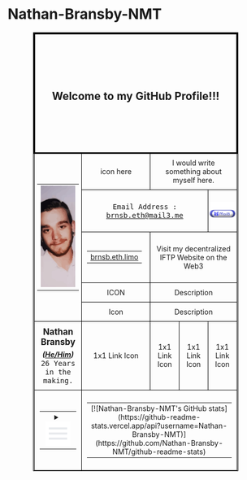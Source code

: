 # Nathan-Bransby-NMT

<p align="center">
<div style="margin: auto; width: 80%;">
  <table style="border: 1px solid #000; border-collapse: collapse; width: 100%;">
    <tr>
      <th style="border: 3px solid #000; text-align: center; padding: 80px 0;" colspan="7">
        <h2>Welcome to my GitHub Profile!!!</h2>
      </th>
    </tr>
    <tr>
      <!-- Profile Image -->
      <td style="border: 1px solid #000; text-align: center; padding: 5px;" colspan="3" rowspan="7">
        <table>
          <tr><td>
            <img alt="Profile hero image." src="./assets/svg/141193650.svg" style="width: 100%; height: 200px; object-fit: cover;">
          </td></tr></table>
      </td>
    </tr>
    <!-- Bio/Summary -->
    <tr>
      <td style="border: 1px solid #000; text-align: center; padding: 10px;" colspan="1" rowspan="2">icon here</td>
      <td style="border: 1px solid #000; text-align: center; padding: 10px;" colspan="3" rowspan="2">I would write something about myself here.</td>
    </tr>
    <tr></tr>
    <tr>
      <!-- Email Address -->
      <td style="border: 1px solid #000; text-align: center; padding: 10px;" colspan="3" rowspan="1">
        <p>
          <samp>Email Address : 
          <a href="mailto:brnsb.eth@mail3.me">brnsb.eth@mail3.me</a></samp>
        </p>
      </td>
      <td style="border: 1px solid #000; text-align: center; padding: 3px;" colspan="1" rowspan="1">
        <a href="mailto:brnsb.eth@mail3.me" style="text-decoration: none;">
          <img src="./assets/svg/mail3-btn.svg" alt="Contact me via email" 
               style="vertical-align: middle; height: auto; width:5em; object-fit: fill;">
        </a>
      </td>
    </tr>
    <tr>
      <!-- IFTP Web3 Site -->
      <td style="border: 1px solid #000; text-align: center; padding: 10px;" colspan="1">
        <table>
          <tr>
            <td><a href="https://brnsb.eth.limo">brnsb.eth.limo</a></td>
          </tr>
        </table>
      </td>
      <td style="border: 1px solid #000; text-align: center; padding: 10px;" colspan="3">
        <p>Visit my decentralized IFTP Website on the Web3</p> 
      </td>
    </tr>
    <tr>
      <td style="border: 1px solid #000; text-align: center; padding: 10px;" colspan="1">ICON</td>
      <td style="border: 1px solid #000; text-align: center; padding: 10px;" colspan="3">Description</td>
    </tr>
    <tr>
      <td style="border: 1px solid #000; text-align: center; padding: 10px;" colspan="1">Icon</td>
      <td style="border: 1px solid #000; text-align: center; padding: 10px;" colspan="3">Description</td>
    </tr>
    <tr>
      <td style="border: 1px solid #000; text-align: center; padding: 10px;" colspan="3">
        <big>
          <b>Nathan Bransby
            <sub><i>(<u>He/Him</u>)</i></sub><br>
          </b>
        </big>
        <samp>26 Years in the making.</samp>
      </td>
      <td style="border: 1px solid #000; text-align: center; padding: 10px;">1x1 Link Icon</td>
      <td style="border: 1px solid #000; text-align: center; padding: 10px;">1x1 Link Icon</td>
      <td style="border: 1px solid #000; text-align: center; padding: 10px;">1x1 Link Icon</td>
      <td style="border: 1px solid #000; text-align: center; padding: 10px;">1x1 Link Icon</td>
    </tr>
    <tr>
      <td style="border: 1px solid #000; text-align: center; padding: 10px;" 
          colspan="3">
          <table>
            <tr>
              <td>
                <details>
                  <summary><img src="./assets/svg/burger_menu.svg"></img></summary>
                  <table>
                    <tr><td>Item #1</td></tr>
                  </table>
                  <table>
                    <tr><td>Item #2</td></tr>
                  </table>
                </details>
              </td>
            </tr>
          </table>
      </td>
      <td style="border: 1px solid #000; text-align: center; padding: 10px;" 
          colspan="4" rowspan="2">
        <table>
          <tr>
			<td>
			<!--Main content container-->
			[![Nathan-Bransby-NMT's GitHub stats](https://github-readme-stats.vercel.app/api?username=Nathan-Bransby-NMT)](https://github.com/Nathan-Bransby-NMT/github-readme-stats)
			</td>
		  </tr>
        </table>  
      </td>
    </tr>
  </table>
</div>
</p>

